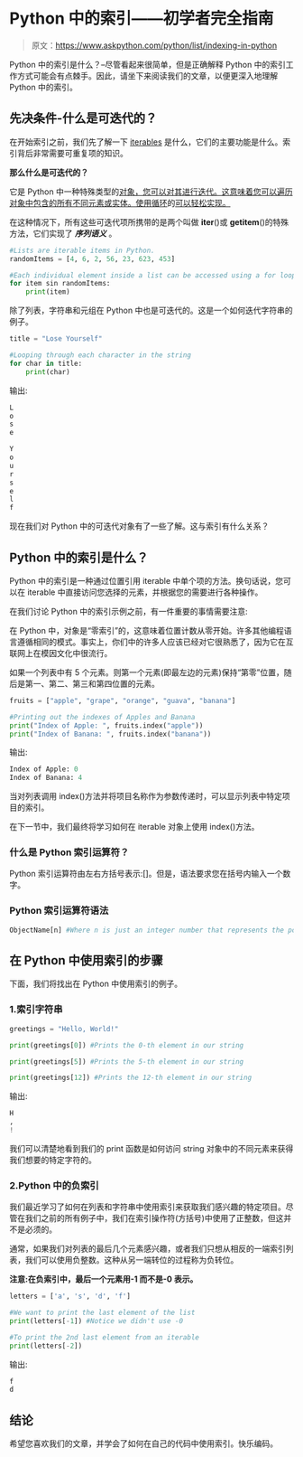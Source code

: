 # Python 中的索引——初学者完全指南

> 原文：<https://www.askpython.com/python/list/indexing-in-python>

Python 中的索引是什么？–尽管看起来很简单，但是正确解释 Python 中的索引工作方式可能会有点棘手。因此，请坐下来阅读我们的文章，以便更深入地理解 Python 中的索引。

## 先决条件-什么是可迭代的？

在开始索引之前，我们先了解一下 [iterables](https://www.askpython.com/python/built-in-methods/python-iterator) 是什么，它们的主要功能是什么。索引背后非常需要可重复项的知识。

**那么什么是可迭代的？**

它是 Python 中一种特殊类型的[对象，您可以对其进行迭代。这意味着您可以遍历对象中包含的所有不同元素或实体。使用循环](https://www.askpython.com/python/oops/python-classes-objects)的[可以轻松实现。](https://www.askpython.com/python/python-for-loop)

在这种情况下，所有这些可迭代项所携带的是两个叫做 __iter__()或 __getitem__()的特殊方法，它们实现了 ***序列语义*** 。

```py
#Lists are iterable items in Python. 
randomItems = [4, 6, 2, 56, 23, 623, 453]

#Each individual element inside a list can be accessed using a for loop
for item sin randomItems: 
    print(item)

```

除了列表，字符串和元组在 Python 中也是可迭代的。这是一个如何迭代字符串的例子。

```py
title = "Lose Yourself" 

#Looping through each character in the string
for char in title: 
    print(char)

```

输出:

```py
L
o
s
e

Y
o
u
r
s
e
l
f

```

现在我们对 Python 中的可迭代对象有了一些了解。这与索引有什么关系？

## Python 中的索引是什么？

Python 中的索引是一种通过位置引用 iterable 中单个项的方法。换句话说，您可以在 iterable 中直接访问您选择的元素，并根据您的需要进行各种操作。

在我们讨论 Python 中的索引示例之前，有一件重要的事情需要注意:

在 Python 中，对象是“零索引”的，这意味着位置计数从零开始。许多其他编程语言遵循相同的模式。事实上，你们中的许多人应该已经对它很熟悉了，因为它在互联网上在模因文化中很流行。

如果一个列表中有 5 个元素。则第一个元素(即最左边的元素)保持“第零”位置，随后是第一、第二、第三和第四位置的元素。

```py
fruits = ["apple", "grape", "orange", "guava", "banana"]

#Printing out the indexes of Apples and Banana
print("Index of Apple: ", fruits.index("apple"))
print("Index of Banana: ", fruits.index("banana"))

```

输出:

```py
Index of Apple: 0
Index of Banana: 4

```

当对列表调用 index()方法并将项目名称作为参数传递时，可以显示列表中特定项目的索引。

在下一节中，我们最终将学习如何在 iterable 对象上使用 index()方法。

### 什么是 Python 索引运算符？

Python 索引运算符由左右方括号表示:[]。但是，语法要求您在括号内输入一个数字。

### Python 索引运算符语法

```py
ObjectName[n] #Where n is just an integer number that represents the position of the element we want to access. 

```

## 在 Python 中使用索引的步骤

下面，我们将找出在 Python 中使用索引的例子。

### 1.索引字符串

```py
greetings = "Hello, World!"

print(greetings[0]) #Prints the 0-th element in our string

print(greetings[5]) #Prints the 5-th element in our string

print(greetings[12]) #Prints the 12-th element in our string

```

输出:

```py
H
,
!

```

我们可以清楚地看到我们的 print 函数是如何访问 string 对象中的不同元素来获得我们想要的特定字符的。

### 2.Python 中的负索引

我们最近学习了如何在列表和字符串中使用索引来获取我们感兴趣的特定项目。尽管在我们之前的所有例子中，我们在索引操作符(方括号)中使用了正整数，但这并不是必须的。

通常，如果我们对列表的最后几个元素感兴趣，或者我们只想从相反的一端索引列表，我们可以使用负整数。这种从另一端转位的过程称为负转位。

**注意:在负索引中，最后一个元素用-1 而不是-0 表示。**

```py
letters = ['a', 's', 'd', 'f']

#We want to print the last element of the list
print(letters[-1]) #Notice we didn't use -0 

#To print the 2nd last element from an iterable
print(letters[-2])

```

输出:

```py
f
d

```

## 结论

希望您喜欢我们的文章，并学会了如何在自己的代码中使用索引。快乐编码。